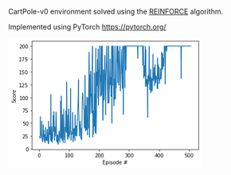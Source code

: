 CartPole-v0 environment solved using the [REINFORCE](https://towardsdatascience.com/policy-gradient-methods-104c783251e0
) algorithm.

Implemented using PyTorch https://pytorch.org/

![Training](https://github.com/escribano89/cartpole-REINFORCE/blob/main/results/figure.png)

